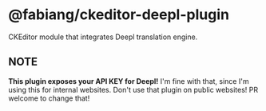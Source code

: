 # @fabiang/ckeditor-deepl-plugin

CKEditor module that integrates Deepl translation engine.

## NOTE

**This plugin exposes your API KEY for Deepl!**
I'm fine with that, since I'm using this for internal websites.
Don't use that plugin on public websites! PR welcome to change that!
